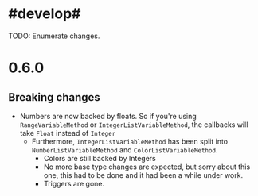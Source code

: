 # #develop#

 TODO: Enumerate changes.


# 0.6.0

## Breaking changes

- Numbers are now backed by floats. So if you're using `RangeVariableMethod` or `IntegerListVariableMethod`, the callbacks will take `Float` instead of `Integer`
  - Furthermore, `IntegerListVariableMethod` has been split into `NumberListVariableMethod` and `ColorListVariableMethod`.
	- Colors are still backed by Integers
	- No more base type changes are expected, but sorry about this one, this had to be done and it had been a while under work.
	- Triggers are gone.
